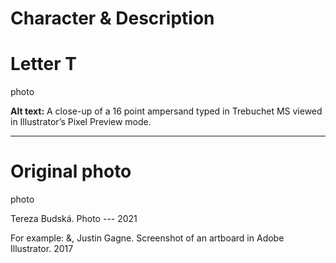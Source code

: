 # Character & Description

# Letter T

photo

**Alt text:** A close-up of a 16 point ampersand typed in Trebuchet MS viewed in Illustrator’s Pixel Preview mode.

---

# Original photo

photo

Tereza Budská. Photo --- 2021

For example: &, Justin Gagne. Screenshot of an artboard in Adobe Illustrator. 2017
